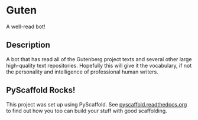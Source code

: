 # Guten

A well-read bot!

## Description

A bot that has read all of the Gutenberg project texts and several other large high-quality text repositories. Hopefully this will give it the vocabulary, if not the personality and intelligence of professional human writers.

## PyScaffold Rocks!

This project was set up using PyScaffold. See [pyscaffold.readthedocs.org](http://pyscaffold.readthedocs.org/) to find out how you too can build your stuff with good scaffolding.

